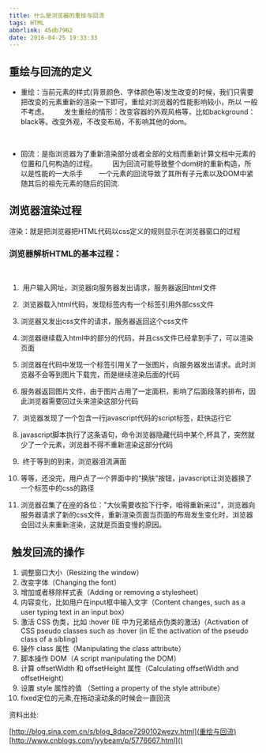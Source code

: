 ```yaml
---
title: 什么是浏览器的重绘与回流
tags: HTML
abbrlink: 45db7962
date: 2016-04-25 19:33:33
---
```

## 重绘与回流的定义
* 重绘：当前元素的样式(背景颜色、字体颜色等)发生改变的时候，我们只需要把改变的元素重新的渲染一下即可，重绘对浏览器的性能影响较小，所以 一般不考虑。
　　发生重绘的情形：改变容器的外观风格等，比如background：black等。改变外观，不改变布局，不影响其他的dom。

 
* 回流：是指浏览器为了重新渲染部分或者全部的文档而重新计算文档中元素的位置和几何构造的过程。
　　因为回流可能导致整个dom树的重新构造，所以是性能的一大杀手
　　一个元素的回流导致了其所有子元素以及DOM中紧随其后的祖先元素的随后的回流.
  
## 浏览器渲染过程　　
渲染：就是把浏览器把HTML代码以css定义的规则显示在浏览器窗口的过程 

### 浏览器解析HTML的基本过程：
 
1.  用户输入网址，浏览器向服务器发出请求，服务器返回html文件
 
2.  浏览器载入html代码，发现标签内有一个标签引用外部css文件
 
3. 浏览器又发出css文件的请求，服务器返回这个css文件
 
4. 浏览器继续载入html中的部分的代码，并且css文件已经拿到手了，可以渲染页面
 
5. 浏览器在代码中发现一个标签引用关了一张图片，向服务器发出请求。此时浏览器不会等到图片下载完，而是继续渲染后面的代码
 
6. 服务器返回图片文件，由于图片占用了一定面积，影响了后面段落的排布，因此浏览器需要回过头来渲染这部分代码
 
7.  浏览器发现了一个包含一行javascript代码的script标签，赶快运行它
 
8. javascript脚本执行了这条语句，命令浏览器隐藏代码中某个,杯具了，突然就少了一个元素，浏览器不得不重新渲染这部分代码
 
9.  终于等到的到来，浏览器泪流满面 
 
10. 等等，还没完，用户点了一个界面中的“换肤”按钮，javascript让浏览器换了一个标签中的css的路径


11. 浏览器召集了在座的各位："大伙需要收拾下行李，咱得重新来过"，浏览器向服务器请求了新的css文件，重新渲染页面当页面的布局发生变化时，浏览器会回过头来重新渲染，这就是页面变慢的原因。



##  触发回流的操作
1. 调整窗口大小（Resizing the window）
2. 改变字体（Changing the font）
3. 增加或者移除样式表（Adding or removing a stylesheet）
4. 内容变化，比如用户在input框中输入文字（Content changes, such as a user typing text in an input box）
5. 激活 CSS 伪类，比如 :hover (IE 中为兄弟结点伪类的激活)（Activation of CSS pseudo classes such as :hover (in IE the activation of the pseudo class of a sibling)
6. 操作 class 属性（Manipulating the class attribute）
7. 脚本操作 DOM（A script manipulating the DOM）
8. 计算 offsetWidth 和 offsetHeight 属性（Calculating offsetWidth and offsetHeight）
9. 设置 style 属性的值 （Setting a property of the style attribute）
10. fixed定位的元素,在拖动滚动条的时候会一直回流


资料出处:

[http://blog.sina.com.cn/s/blog_8dace7290102wezv.html](重绘与回流)
[http://www.cnblogs.com/jyybeam/p/5776667.html]()